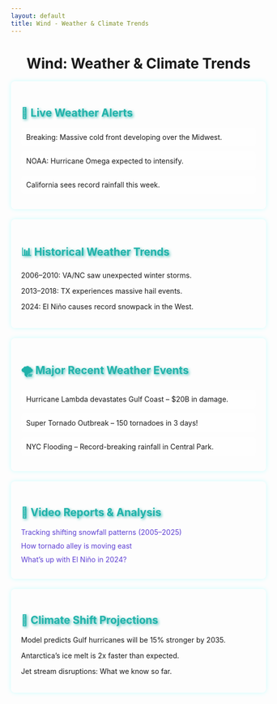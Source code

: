 ```yaml
---
layout: default
title: Wind - Weather & Climate Trends
---
```


<h1 style="text-align: center;">Wind: Weather & Climate Trends</h1>

<!-- 📡 Live Weather Alerts -->
<div class="section">
    <h2>📡 Live Weather Alerts</h2>
    <div class="news-item">Breaking: Massive cold front developing over the Midwest.</div>
    <div class="news-item">NOAA: Hurricane Omega expected to intensify.</div>
    <div class="news-item">California sees record rainfall this week.</div>
</div>

<!-- 📊 Historical Weather Trends -->
<div class="section">
    <h2>📊 Historical Weather Trends</h2>
    <p>2006–2010: VA/NC saw unexpected winter storms.</p>
    <p>2013–2018: TX experiences massive hail events.</p>
    <p>2024: El Niño causes record snowpack in the West.</p>
</div>

<!-- 🌪️ Major Recent Weather Events -->
<div class="section">
    <h2>🌪️ Major Recent Weather Events</h2>
    <div class="news-item">Hurricane Lambda devastates Gulf Coast – $20B in damage.</div>
    <div class="news-item">Super Tornado Outbreak – 150 tornadoes in 3 days!</div>
    <div class="news-item">NYC Flooding – Record-breaking rainfall in Central Park.</div>
</div>

<!-- 🎥 Video Reports & Analysis -->
<div class="section">
    <h2>🎥 Video Reports & Analysis</h2>
    <div class="video-list">
        <a href="#">Tracking shifting snowfall patterns (2005–2025)</a>
        <a href="#">How tornado alley is moving east</a>
        <a href="#">What’s up with El Niño in 2024?</a>
    </div>
</div>

<!-- 🔮 Climate Shift Projections -->
<div class="section">
    <h2>🔮 Climate Shift Projections</h2>
    <p>Model predicts Gulf hurricanes will be 15% stronger by 2035.</p>
    <p>Antarctica’s ice melt is 2x faster than expected.</p>
    <p>Jet stream disruptions: What we know so far.</p>
</div>

<style>
.section {
    background: rgba(255, 255, 255, 0.1);
    padding: 20px;
    margin-bottom: 20px;
    border-radius: 8px;
    box-shadow: 0px 0px 10px rgba(0, 255, 255, 0.2);
}
h2 {
    color: #20B2AA;
    text-shadow: 2px 2px 5px rgba(32, 178, 170, 0.8);
}
.news-item {
    margin-bottom: 10px;
    padding: 10px;
    background: rgba(255, 255, 255, 0.2);
    border-radius: 5px;
}
.video-list a {
    color: #5D3FD3;
    text-decoration: none;
    display: block;
    margin-bottom: 10px;
}
.video-list a:hover {
    color: #20B2AA;
}
</style>
